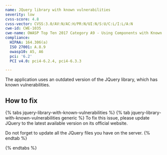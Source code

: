 ```yaml
---
name: JQuery library with known vulnerabilities
severity: low
cvss-score: 4.8
cvss-vector: CVSS:3.0/AV:N/AC:H/PR:N/UI:N/S:U/C:L/I:L/A:N
cwe-id: CWE-1035
cwe-name: OWASP Top Ten 2017 Category A9 - Using Components with Known Vulnerabilities
compliance:
  HIPAA: 164.306(a)
  ISO 27001: A.8.9
  owasp10: A5, A6
  pci: '6.2'
  PCI v4.0: pci4-6.2.4, pci4-6.3.3

---            
```


The application uses an outdated version of the JQuery library, which has known vulnerabilities.

## How to fix

{% tabs jquery-library-with-known-vulnerabilities %}
{% tab jquery-library-with-known-vulnerabilities generic %}
To fix this issue, please update JQuery to the latest available version on its official website.

Do not forget to update all the JQuery files you have on the server.
{% endtab %}

{% endtabs %}

